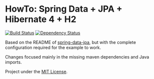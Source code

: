 HowTo: Spring Data + JPA + Hibernate 4 + H2
===========================================

[![Build Status](https://travis-ci.org/pfac/howto-springdata-jpa-hibernate4-h2.svg?branch=master)](https://travis-ci.org/pfac/howto-springdata-jpa-hibernate4-h2) [![Dependency Status](https://www.versioneye.com/user/projects/547e64e36c4767532d0002d3/badge.svg?style=flat)](https://www.versioneye.com/user/projects/547e64e36c4767532d0002d3)

Based on the README of [spring-data-jpa][1], but with the complete configuration required for the example to work.

Changes focused mainly in the missing maven dependencies and Java imports.

Project under the [MIT License][2].

[1]: https://github.com/spring-projects/spring-data-jpa
[2]: http://opensource.org/licenses/MIT